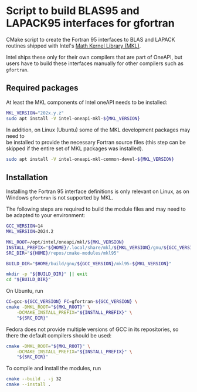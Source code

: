# Script to build BLAS95 and LAPACK95 interfaces for gfortran

CMake script to create the Fortran 95 interfaces to BLAS and LAPACK
routines shipped with 
Intel's [Math Kernel Library (MKL)](https://www.intel.com/content/www/us/en/developer/tools/oneapi/onemkl.html).

Intel ships these only for their own compilers that are part of OneAPI,
but users have to build these interfaces manually for other compilers
such as `gfortran`.

## Required packages

At least the MKL components of Intel oneAPI needs to be installed:

```bash
MKL_VERSION="202x.y.z"
sudo apt install -V intel-oneapi-mkl-${MKL_VERSION}
```

In addition, on Linux (Ubuntu) some of the MKL development packages may need to \
be installed to provide the necessary Fortran source files (this step can be skipped
if the entire set of MKL packages was installed).

```bash
sudo apt install -V intel-oneapi-mkl-common-devel-${MKL_VERSION}
```

## Installation

Installing the Fortran 95 interface definitions is only relevant
on Linux, as on Windows `gfortran` is not supported by MKL.

The following steps are required to build the module files and may need to 
be adapted to your environment:

```bash
GCC_VERSION=14
MKL_VERSION=2024.2

MKL_ROOT=/opt/intel/oneapi/mkl/${MKL_VERSION}
INSTALL_PREFIX="${HOME}/.local/share/mkl/${MKL_VERSION}/gnu/${GCC_VERSION}/"
SRC_DIR="${HOME}/repos/cmake-modules/mkl95"

BUILD_DIR="$HOME/build/gnu/${GCC_VERSION}/mkl95-${MKL_VERSION}"

mkdir -p "${BUILD_DIR}" || exit
cd "${BUILD_DIR}"
```
On Ubuntu, run
```bash
CC=gcc-${GCC_VERSION} FC=gfortran-${GCC_VERSION} \
cmake -DMKL_ROOT="${MKL_ROOT}" \
    -DCMAKE_INSTALL_PREFIX="${INSTALL_PREFIX}" \
    "${SRC_DIR}"
```
Fedora does not provide multiple versions of GCC in its repositories, so there 
the default compilers should be used:
```bash
cmake -DMKL_ROOT="${MKL_ROOT}" \
    -DCMAKE_INSTALL_PREFIX="${INSTALL_PREFIX}" \
    "${SRC_DIR}"

```




To compile and install the modules, run
```bash
cmake --build . -j 32
cmake --install .
```
